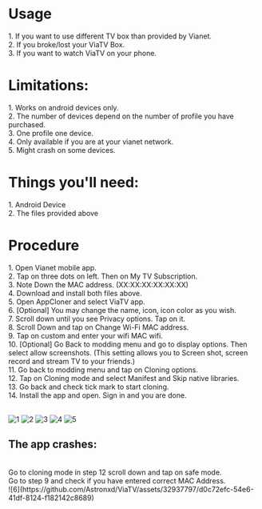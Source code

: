 <H1>Usage</H1>
1. If you want to use different TV box than provided by Vianet.</br>
2. If you broke/lost your ViaTV Box.</br>
3. If you want to watch ViaTV on your phone.</br>

<H1>Limitations:</H1>
1. Works on android devices only.</br>
2. The number of devices depend on the number of profile you have purchased.</br>
3. One profile one device.</br>
4. Only available if you are at your vianet network.</br>
5. Might crash on some devices.</br>

<H1>Things you'll need:</H1>
1. Android Device</br>
2. The files provided above</br>

<H1>Procedure</H1>
1. Open Vianet mobile app.</br>
2. Tap on three dots on left. Then on My TV Subscription.</br>
3. Note Down the MAC address. (XX:XX:XX:XX:XX:XX)</br>
4. Download and install both files above.</br>
5. Open AppCloner and select ViaTV app.</br>
6. [Optional] You may change the name, icon, icon color as you wish.</br>
7. Scroll down until you see Privacy options. Tap on it.</br>
8. Scroll Down and tap on Change Wi-Fi MAC address.</br>
9. Tap on custom and enter your wifi MAC wifi.</br>
10. [Optional] Go Back to modding menu and go to display options. Then select allow screenshots. (This setting allows you to Screen shot, screen record and stream TV to your friends.)</br>
11. Go back to modding menu and tap on Cloning options.</br>
12. Tap on Cloning mode and select Manifest and Skip native libraries.</br>
13. Go back and check tick mark to start cloning.</br>
14. Install the app and open. Sign in and you are done.</br>
</br>

![1](https://github.com/Astronxd/ViaTV/assets/32937797/e5df947d-3d66-4f17-84d4-75320760e438)
![2](https://github.com/Astronxd/ViaTV/assets/32937797/abffad1d-bb9b-44f3-9f6f-40a267a21fdc)
![3](https://github.com/Astronxd/ViaTV/assets/32937797/2644a4d7-f283-4d6c-91d9-e0761c27ed35)
![4](https://github.com/Astronxd/ViaTV/assets/32937797/5f46876e-948c-4012-ba93-68f0a6399037)
![5](https://github.com/Astronxd/ViaTV/assets/32937797/64ebba45-0cd4-4c95-b753-9345c8ee9120)


<H2> The app crashes:</H2> </br>
Go to cloning mode in step 12 scroll down and tap on safe mode.  </br>
Go to step 9 and check if you have entered correct MAC Address.  </br>
![6](https://github.com/Astronxd/ViaTV/assets/32937797/d0c72efc-54e6-41df-8124-f182142c8689)
